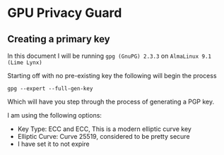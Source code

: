 # GPU Privacy Guard

## Creating a primary key

In this document I will be running `gpg (GnuPG) 2.3.3` on `AlmaLinux 9.1 (Lime Lynx)`

Starting off with no pre-existing key the following will begin the process

```shell
gpg --expert --full-gen-key
```

Which will have you step through the process of generating a PGP key.

I am using the following options:

- Key Type: ECC and ECC, This is a modern elliptic curve key
- Elliptic Curve: Curve 25519, considered to be pretty secure
- I have set it to not expire